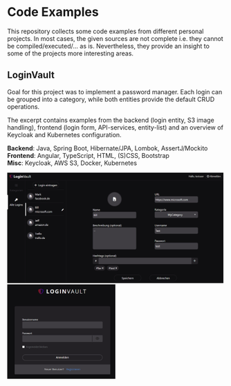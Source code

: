 # Code Examples

This repository collects some code examples from different personal projects.
In most cases, the given sources are not complete i.e. they cannot be
compiled/executed/... as is. Nevertheless, they provide an insight to some
of the projects more interesting areas.

## LoginVault
Goal for this project was to implement a password manager.
Each login can be grouped into a category, while both entities provide
the default CRUD operations.

The excerpt contains examples from the backend (login entity, S3 image handling),
frontend (login form, API-services, entity-list) and an overview of Keycloak and Kubernetes
configuration.

**Backend**: Java, Spring Boot, Hibernate/JPA, Lombok, AssertJ/Mockito  
**Frontend**: Angular, TypeScript, HTML, (S)CSS, Bootstrap  
**Misc**: Keycloak, AWS S3, Docker, Kubernetes

<img alt="LoginVault.png" src="images/LoginVault.png" width="500em"/>

<img alt="LoginVault_keycloak.png" src="images/LoginVault_keycloak.png" width="250em"/>